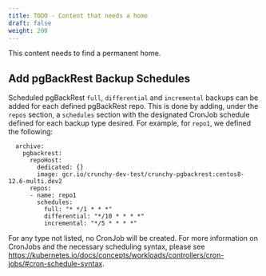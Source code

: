 ```yaml
---
title: TODO - Content that needs a home
draft: false
weight: 200
---
```


This content needs to find a permanent home.

## Add pgBackRest Backup Schedules

Scheduled pgBackRest `full`, `differential` and `incremental` backups can be added for each defined pgBackRest
repo. This is done by adding, under the `repos` section, a `schedules` section with the designated CronJob
schedule defined for each backup type desired. For example, for `repo1`, we defined the following:
```
  archive:
    pgbackrest:
      repoHost:
        dedicated: {}
        image: gcr.io/crunchy-dev-test/crunchy-pgbackrest:centos8-12.6-multi.dev2
      repos:
      - name: repo1
        schedules:
          full: "* */1 * * *"
          differential: "*/10 * * * *"
          incremental: "*/5 * * * *"
```
For any type not listed, no CronJob will be created. For more information on CronJobs and the necessary scheduling
syntax, please see https://kubernetes.io/docs/concepts/workloads/controllers/cron-jobs/#cron-schedule-syntax.
